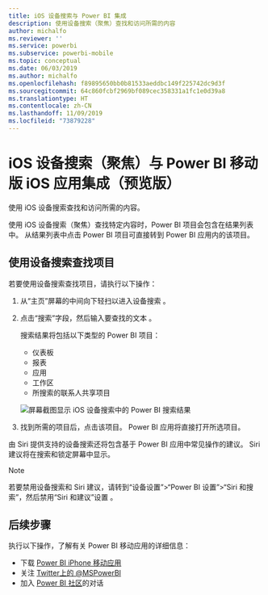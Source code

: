 ```yaml
---
title: iOS 设备搜索与 Power BI 集成
description: 使用设备搜索（聚焦）查找和访问所需的内容
author: michalfo
ms.reviewer: ''
ms.service: powerbi
ms.subservice: powerbi-mobile
ms.topic: conceptual
ms.date: 06/03/2019
ms.author: michalfo
ms.openlocfilehash: f89895650bb0b81533aeddbc149f225742dc9d3f
ms.sourcegitcommit: 64c860fcbf2969bf089cec358331a1fc1e0d39a8
ms.translationtype: HT
ms.contentlocale: zh-CN
ms.lasthandoff: 11/09/2019
ms.locfileid: "73879228"
---
```

# <a name="ios-device-search-spotlight-integration-with-power-bi-mobile-ios-app-preview"></a>iOS 设备搜索（聚焦）与 Power BI 移动版 iOS 应用集成（预览版）
使用 iOS 设备搜索查找和访问所需的内容。

使用 iOS 设备搜索（聚焦）查找特定内容时，Power BI 项目会包含在结果列表中。 从结果列表中点击 Power BI 项目可直接转到 Power BI 应用内的该项目。

## <a name="find-items-using-device-search"></a>使用设备搜索查找项目

若要使用设备搜索查找项目，请执行以下操作：

1. 从“主页”屏幕的中间向下轻扫以进入设备搜索  。

2. 点击“搜索”字段，然后输入要查找的文本  。
 
   搜索结果将包括以下类型的 Power BI 项目：

    * 仪表板
    * 报表
    * 应用
    * 工作区
    * 所搜索的联系人共享项目

    ![屏幕截图显示 iOS 设备搜索中的 Power BI 搜索结果](./media/mobile-apps-ios-siri-search/power-bi-spotlight-search.png)

 3. 找到所需的项目后，点击该项目。 Power BI 应用将直接打开所选项目。 

由 Siri 提供支持的设备搜索还将包含基于 Power BI 应用中常见操作的建议。 Siri 建议将在搜索和锁定屏幕中显示。

>[!NOTE]
>
>若要禁用设备搜索和 Siri 建议，请转到“设备设置”>“Power BI 设置”>“Siri 和搜索”，然后禁用“Siri 和建议”设置     。
>

## <a name="next-steps"></a>后续步骤
执行以下操作，了解有关 Power BI 移动应用的详细信息： 

* 下载 [Power BI iPhone 移动应用](https://go.microsoft.com/fwlink/?LinkId=522062)
* 关注 [Twitter上的 @MSPowerBI](https://twitter.com/MSPowerBI)
* 加入 [Power BI 社区](https://community.powerbi.com/)的对话

